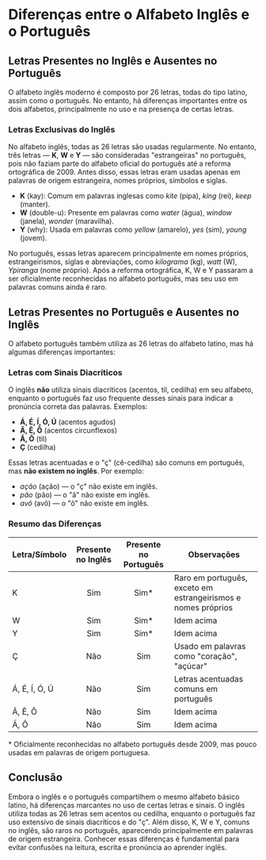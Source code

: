 
# Diferenças entre o Alfabeto Inglês e o Português

## Letras Presentes no Inglês e Ausentes no Português

O alfabeto inglês moderno é composto por 26 letras, todas do tipo latino, assim como o português. No entanto, há diferenças importantes entre os dois alfabetos, principalmente no uso e na presença de certas letras.

### Letras Exclusivas do Inglês

No alfabeto inglês, todas as 26 letras são usadas regularmente. No entanto, três letras — **K**, **W** e **Y** — são consideradas "estrangeiras" no português, pois não faziam parte do alfabeto oficial do português até a reforma ortográfica de 2009. Antes disso, essas letras eram usadas apenas em palavras de origem estrangeira, nomes próprios, símbolos e siglas.

- **K** (kay): Comum em palavras inglesas como *kite* (pipa), *king* (rei), *keep* (manter).
- **W** (double-u): Presente em palavras como *water* (água), *window* (janela), *wonder* (maravilha).
- **Y** (why): Usada em palavras como *yellow* (amarelo), *yes* (sim), *young* (jovem).

No português, essas letras aparecem principalmente em nomes próprios, estrangeirismos, siglas e abreviações, como *kilograma* (kg), *watt* (W), *Ypiranga* (nome próprio). Após a reforma ortográfica, K, W e Y passaram a ser oficialmente reconhecidas no alfabeto português, mas seu uso em palavras comuns ainda é raro.

## Letras Presentes no Português e Ausentes no Inglês

O alfabeto português também utiliza as 26 letras do alfabeto latino, mas há algumas diferenças importantes:

### Letras com Sinais Diacríticos

O inglês **não** utiliza sinais diacríticos (acentos, til, cedilha) em seu alfabeto, enquanto o português faz uso frequente desses sinais para indicar a pronúncia correta das palavras. Exemplos:

- **Á, É, Í, Ó, Ú** (acentos agudos)
- **Â, Ê, Ô** (acentos circunflexos)
- **Ã, Õ** (til)
- **Ç** (cedilha)

Essas letras acentuadas e o "ç" (cê-cedilha) são comuns em português, mas **não existem no inglês**. Por exemplo:

- *ação* (ação) — o "ç" não existe em inglês.
- *pão* (pão) — o "ã" não existe em inglês.
- *avô* (avô) — o "ô" não existe em inglês.

### Resumo das Diferenças

| Letra/Símbolo | Presente no Inglês | Presente no Português | Observações |
|---------------|:------------------:|:--------------------:|-------------|
| K             | Sim                | Sim*                 | Raro em português, exceto em estrangeirismos e nomes próprios |
| W             | Sim                | Sim*                 | Idem acima |
| Y             | Sim                | Sim*                 | Idem acima |
| Ç             | Não                | Sim                  | Usado em palavras como "coração", "açúcar" |
| Á, É, Í, Ó, Ú | Não                | Sim                  | Letras acentuadas comuns em português |
| Â, Ê, Ô       | Não                | Sim                  | Idem acima |
| Ã, Õ          | Não                | Sim                  | Idem acima |

\* Oficialmente reconhecidas no alfabeto português desde 2009, mas pouco usadas em palavras de origem portuguesa.

## Conclusão

Embora o inglês e o português compartilhem o mesmo alfabeto básico latino, há diferenças marcantes no uso de certas letras e sinais. O inglês utiliza todas as 26 letras sem acentos ou cedilha, enquanto o português faz uso extensivo de sinais diacríticos e do "ç". Além disso, K, W e Y, comuns no inglês, são raros no português, aparecendo principalmente em palavras de origem estrangeira. Conhecer essas diferenças é fundamental para evitar confusões na leitura, escrita e pronúncia ao aprender inglês.
```
